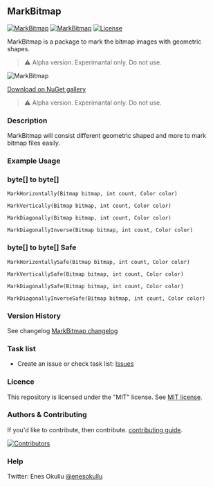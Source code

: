 ## MarkBitmap
[![MarkBitmap](https://img.shields.io/nuget/v/MarkBitmap.svg)](https://www.nuget.org/packages/MarkBitmap/) [![MarkBitmap](https://img.shields.io/nuget/dt/MarkBitmap.svg)](https://www.nuget.org/packages/MarkBitmap/) [![License](https://img.shields.io/github/license/meokullu/MarkBitmap.svg)](https://github.com/meokullu/MarkBitmap/blob/master/LICENSE)

MarkBitmap is a package to mark the bitmap images with geometric shapes.

> :warning: Alpha version. Experimantal only. Do not use.

![MarkBitmap](https://repository-images.githubusercontent.com/699370948/461829ee-3302-4060-b620-6b04285cc71e)

[Download on NuGet gallery](https://www.nuget.org/packages/MarkBitmap/)

> :warning: Alpha version. Experimantal only. Do not use.

### Description

MarkBitmap will consist different geometric shaped and more to mark bitmap files easily.

### Example Usage

### byte[] to byte[]
```
MarkHorizontally(Bitmap bitmap, int count, Color color)
```
```
MarkVertically(Bitmap bitmap, int count, Color color)
```
```
MarkDiagonally(Bitmap bitmap, int count, Color color)
```
```
MarkDiagonallyInverse(Bitmap bitmap, int count, Color color)
```

### byte[] to byte[] Safe
```
MarkHorizontallySafe(Bitmap bitmap, int count, Color color)
```
```
MarkVerticallySafe(Bitmap bitmap, int count, Color color)
```
```
MarkDiagonallySafe(Bitmap bitmap, int count, Color color)
```
```
MarkDiagonallyInverseSafe(Bitmap bitmap, int count, Color color)
```

### Version History
See changelog [MarkBitmap changelog](https://github.com/meokullu/MarkBitmap/blob/master/CHANGELOG.md)

### Task list
* Create an issue or check task list: [Issues](https://github.com/meokullu/MarkBitmap/issues)

### Licence
This repository is licensed under the "MIT" license. See [MIT license](https://github.com/meokullu/MarkBitmap/blob/master/LICENSE).

### Authors & Contributing

If you'd like to contribute, then contribute. [contributing guide](https://github.com/meokullu/MarkBitmap/blob/master/CONTRIBUTING.md).

[![Contributors](https://contrib.rocks/image?repo=meokullu/MarkBitmap)](https://github.com/meokullu/MarkBitmap/graphs/contributors)

### Help
Twitter: Enes Okullu [@enesokullu](https://twitter.com/EnesOkullu)